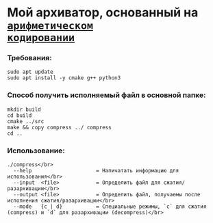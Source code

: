 # Мой архиватор, основанный на <code>[арифметическом кодировании](https://ru.wikipedia.org/wiki/%D0%90%D1%80%D0%B8%D1%84%D0%BC%D0%B5%D1%82%D0%B8%D1%87%D0%B5%D1%81%D0%BA%D0%BE%D0%B5_%D0%BA%D0%BE%D0%B4%D0%B8%D1%80%D0%BE%D0%B2%D0%B0%D0%BD%D0%B8%D0%B5)</code>

### Требования:
``` 
sudo apt update
sudo apt install -y cmake g++ python3
```
### Способ получить исполняемый файл в основной папке:
```
mkdir build 
cd build 
cmake ../src 
make && copy compress ../ compress 
cd ..
```


### Использование:
```
./compress</br>
  --help                     = Напичатать информацию для использования</br>
  --input  <file>            = Определить файл для сжатия/разархивации</br>
  --output <file>            = Определить файл, получаемы после исполнения сжатия/разархивации</br>
  --mode   {c | d}           = Специальные режимы, `c` для сжатия (compress) и `d` для разархивации (decompress)</br>
```
